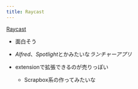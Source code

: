 ```yaml
---
title: Raycast
---
```


[Raycast](https://www.raycast.com/)

* 面白そう

* *Alfred*、*Spotlight*とかみたいな*ランチャーアプリ*

* extensionで拡張できるのが売りっぽい
  
  * Scrapbox系の作ってみたいな
